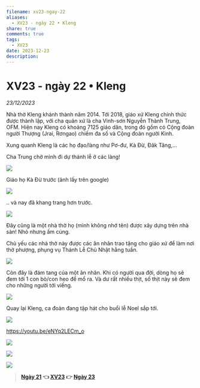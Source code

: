 ```yaml
---
filename: xv23-ngay-22
aliases:
  - XV23 - ngày 22 • Kleng
share: true
comments: true
tags:
  - XV23
date: 2023-12-23
description: 
---
```

# XV23 - ngày 22 • Kleng  
  
*23/12/2023*  
  
Nhà thờ Kleng khánh thành năm 2014. Tới 2018, giáo xứ Kleng chính thức được thành lập, với cha quản xứ là cha Vinh-sơn Nguyễn Thành Trung, OFM. Hiện nay Kleng có khoảng 7125 giáo dân, trong đó gồm có Cộng đoàn người Thượng (Jrai, Rơngao) chiếm đa số và Cộng đoàn người Kinh.  
  
Xung quanh Kleng là các họ đạo/làng như Pơ-đư, Kà Đừ, Đăk Tăng,...  
  
Cha Trung chở mình đi dự thánh lễ ở các làng!  
  
![](https://i.imgur.com/2HiOUMX.png)  
  
Giáo họ Kà Đừ trước (ảnh lấy trên google)  
  
![](https://i.imgur.com/Z95nhuE.png)  
  
.. và nay đã khang trang hơn trước.  
  
![](https://i.imgur.com/GoTRMR8.png)  
  
Đây cũng là một nhà thờ họ (mình không nhớ tên) được xây dựng trên nhà sàn! Nhỏ nhưng ấm cúng.  
  
Chủ yếu các nhà thờ này được các ân nhân trao tặng cho giáo xứ để làm nơi thờ phượng, phụng vụ Thánh Lễ Chủ Nhật hằng tuần.  
  
![](https://i.imgur.com/QvyRlSM.png)  
  
Còn đây là đám tang của một ân nhân. Khi có người qua đời, dòng họ sẽ đem tới 1 con bò/con heo để mổ ra. Và dư rất nhiều thịt, số thịt này sẽ đem cho những người tới viếng.  
  
![](https://i.imgur.com/j6lWY2E.png)  
  
Quay lại Kleng, ca đoàn đang tập hát cho buổi lễ Noel sắp tới.  
  
![](https://i.imgur.com/wgiLje9.png)  
  
https://youtu.be/eNYq2LECm_o  
  
![](https://i.imgur.com/On6xRdZ.png)  
  
![](https://i.imgur.com/ReZyDIg.png)  
  
  
![](https://i.imgur.com/KpVJcv0.jpeg)  
  
> **[Ngày 21](./xv23-ngay-21.md) 👈 [XV23](./xuyen-viet-2023.md) 👉 [Ngày 23](./xv23-ngay-23.md)**